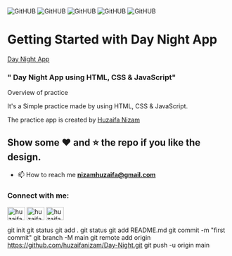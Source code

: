 <img src="./img" alt="GitHUB" align="center" >
<img src="./img" alt="GitHUB" align="center" >
<img src="./img" alt="GitHUB" align="center" >
<img src="./img" alt="GitHUB" align="center" >
<img src="./img" alt="GitHUB" align="center" >


# Getting Started with Day Night App

<a href="" target="blank">Day Night App</a>


### " Day Night App using HTML, CSS &amp; JavaScript"

Overview of practice

It's a  Simple practice made by using HTML, CSS &amp; JavaScript.

The practice app is created by [Huzaifa Nizam](https://www.linkedin.com/in/huzaifa-nizam-741631264) 

## Show some :heart: and :star: the repo if you like the design.

- 📫 How to reach me **nizamhuzaifa@gmail.com**


<h3 align="left">Connect with me:</h3>
<p align="left">
<a href="https://linkedin.com/in/huzaifa nizam" target="blank"><img align="center" src="https://raw.githubusercontent.com/rahuldkjain/github-profile-readme-generator/master/src/images/icons/Social/linked-in-alt.svg" alt="huzaifa nizam" height="30" width="40" /></a>
<a href="https://fb.com/huzaifa nizam" target="blank"><img align="center" src="https://raw.githubusercontent.com/rahuldkjain/github-profile-readme-generator/master/src/images/icons/Social/facebook.svg" alt="huzaifa nizam" height="30" width="40" /></a>
<a href="https://instagram.com/huzaifa_nizam" target="blank"><img align="center" src="https://raw.githubusercontent.com/rahuldkjain/github-profile-readme-generator/master/src/images/icons/Social/instagram.svg" alt="huzaifa_nizam" height="30" width="40" /></a>
</p>


git init
git status
git add .
git status
git add README.md
git commit -m "first commit"
git branch -M main
git remote add origin https://github.com/huzaifanizam/Day-Night.git
git push -u origin main